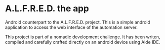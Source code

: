 # A.L.F.R.E.D. the app

Android counterpart to the A.L.F.R.E.D. project. This is a simple android application to access the web interface of the automation server.

This project is part of a nomadic development challenge. 
It has been writen, compiled and carefully crafted directly on an android device using Aide IDE.
